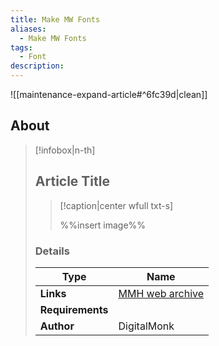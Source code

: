 ```yaml
---
title: Make MW Fonts
aliases:
  - Make MW Fonts
tags:
  - Font
description:
---
```


![[maintenance-expand-article#^6fc39d|clean]]

## About

> [!infobox|n-th]
> 
> ## Article Title
> 
> > [!caption|center wfull txt-s]
> > 
> > %%insert image%%
> > 
> 
> ### Details
> 
> | Type | Name |
> | --- | --- |
> | **Links** | [MMH web archive](https://web.archive.org/web/20161103134248/http://mw.modhistory.com/download-95-14591) |
> | **Requirements** |  |
> | **Author** | DigitalMonk |